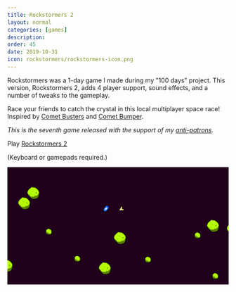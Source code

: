 ```yaml
---
title: Rockstormers 2
layout: normal
categories: [games]
description:
order: 45
date: 2019-10-31
icon: rockstormers/rockstormers-icon.png
---
```


Rockstormers was a 1-day game I made during my "100 days" project. This version, Rockstormers 2, adds 4 player support, sound effects, and a number of tweaks to the gameplay.

Race your friends to catch the crystal in this local multiplayer space race! Inspired by [Comet Busters](https://archive.org/details/CometBusters14Image) and [Comet Bumper](https://globalgamejam.org/2017/games/ultimate-cat-drift-comet-bumpers-bananacontra).

_This is the seventh game released with the support of my [anti-patrons](/anti-patreon)._

<p>Play <a href="/rockstormers">Rockstormers 2</a></p>

(Keyboard or gamepads required.)

![](1.png)
